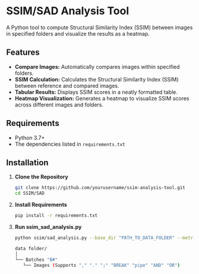 # SSIM/SAD Analysis Tool

A Python tool to compute Structural Similarity Index (SSIM) between images in specified folders and visualize the results as a heatmap.

## Features

- **Compare Images:** Automatically compares images within specified folders.
- **SSIM Calculation:** Calculates the Structural Similarity Index (SSIM) between reference and compared images.
- **Tabular Results:** Displays SSIM scores in a neatly formatted table.
- **Heatmap Visualization:** Generates a heatmap to visualize SSIM scores across different images and folders.

## Requirements

- Python 3.7+
- The dependencies listed in `requirements.txt`

## Installation

1. **Clone the Repository**

   ```bash
   git clone https://github.com/yourusername/ssim-analysis-tool.git
   cd SSIM/SAD
   ```
   
2. **Install Requirements**   
   ```bash
   pip install -r requirements.txt
   ```
   
3. **Run ssim_sad_analysis.py**   
   ```bash
   python ssim/sad_analysis.py --base_dir "PATH_TO_DATA_FOLDER" --metric "ssim / sad"
   ```
   ```bash
   data folder/
   │
   └── Batches "B#"
      └── Images (Supports "," "." ";" "BREAK" "pipe" "AND" "OR")
   ```
